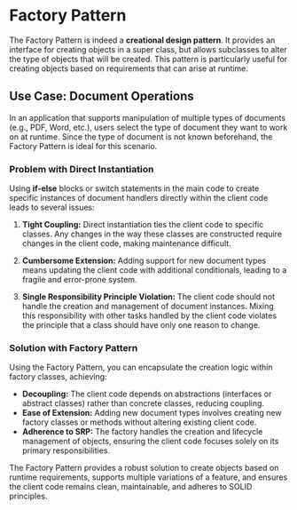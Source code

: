 # Factory Pattern

The Factory Pattern is indeed a **creational design pattern**. It provides an interface for creating objects in a super class, but allows subclasses to alter the type of objects that will be created. This pattern is particularly useful for creating objects based on requirements that can arise at runtime.

## Use Case: Document Operations

In an application that supports manipulation of multiple types of documents (e.g., PDF, Word, etc.), users select the type of document they want to work on at runtime. Since the type of document is not known beforehand, the Factory Pattern is ideal for this scenario.

### Problem with Direct Instantiation

Using **if-else** blocks or switch statements in the main code to create specific instances of document handlers directly within the client code leads to several issues:

1. **Tight Coupling:** Direct instantiation ties the client code to specific classes. Any changes in the way these classes are constructed require changes in the client code, making maintenance difficult.

2. **Cumbersome Extension:** Adding support for new document types means updating the client code with additional conditionals, leading to a fragile and error-prone system.

3. **Single Responsibility Principle Violation:** The client code should not handle the creation and management of document instances. Mixing this responsibility with other tasks handled by the client code violates the principle that a class should have only one reason to change.

### Solution with Factory Pattern

Using the Factory Pattern, you can encapsulate the creation logic within factory classes, achieving:

- **Decoupling:** The client code depends on abstractions (interfaces or abstract classes) rather than concrete classes, reducing coupling.
- **Ease of Extension:** Adding new document types involves creating new factory classes or methods without altering existing client code.
- **Adherence to SRP:** The factory handles the creation and lifecycle management of objects, ensuring the client code focuses solely on its primary responsibilities.

The Factory Pattern provides a robust solution to create objects based on runtime requirements, supports multiple variations of a feature, and ensures the client code remains clean, maintainable, and adheres to SOLID principles.